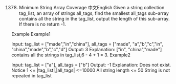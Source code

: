 1378. Minimum String Array Coverage
中文English
Given a string collection tag_list, an array of strings all_tags, find the smallest all_tags sub-array contains all the string in the tag_list, output the length of this sub-array. If there is no return -1.

Example
Example1

Input:  tag_list = ["made","in","china"], all_tags = ["made", "a","b","c","in", "china","made","b","c","d"]
Output: 3
Explanation:
["in", "china","made"] contains all the strings in tag_list,6 - 4 + 1 = 3.
Example2

Input:  tag_list = ["a"], all_tags = ["b"]
Output: -1
Explanation:
Does not exist.
Notice
1 <= |tag_list|,|all_tags| <=10000
All string length <= 50
String is not repeated in tag_list
